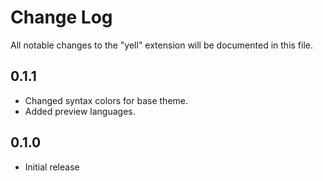 # Change Log

All notable changes to the "yell" extension will be documented in this file.

## 0.1.1
- Changed syntax colors for base theme.
- Added preview languages.


## 0.1.0
- Initial release

